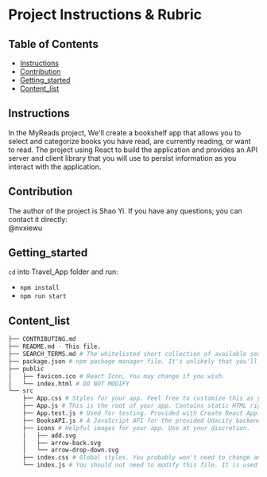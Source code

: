 # Project Instructions & Rubric

## Table of Contents

* [Instructions](#instructions)
* [Contribution](#Contribution)
* [Getting_started](#Getting_started)
* [Content_list](#Content_list)

## Instructions

In the MyReads project, We'll create a bookshelf app that allows you to select and categorize books you have read, are currently reading, or want to read. The project using React to build the application and provides an API server and client library that you will use to persist information as you interact with the application.

## Contribution  

The author of the project is Shao Yi. If you have any questions, you can contact it directly:  
@nvxiewu

## Getting_started

`cd` into Travel_App folder and run:
- `npm install`
- `npm run start`

## Content_list

```bash
├── CONTRIBUTING.md
├── README.md - This file.
├── SEARCH_TERMS.md # The whitelisted short collection of available search terms for you to use with your app.
├── package.json # npm package manager file. It's unlikely that you'll need to modify this.
├── public
│   ├── favicon.ico # React Icon, You may change if you wish.
│   └── index.html # DO NOT MODIFY
└── src
    ├── App.css # Styles for your app. Feel free to customize this as you desire.
    ├── App.js # This is the root of your app. Contains static HTML right now.
    ├── App.test.js # Used for testing. Provided with Create React App. Testing is encouraged, but not required.
    ├── BooksAPI.js # A JavaScript API for the provided Udacity backend. Instructions for the methods are below.
    ├── icons # Helpful images for your app. Use at your discretion.
    │   ├── add.svg
    │   ├── arrow-back.svg
    │   └── arrow-drop-down.svg
    ├── index.css # Global styles. You probably won't need to change anything here.
    └── index.js # You should not need to modify this file. It is used for DOM rendering only.
```